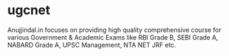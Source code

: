 # ugcnet
Anujjindal.in focuses on providing high quality comprehensive course for various Government &amp; Academic Exams like RBI Grade B, SEBI Grade A, NABARD Grade A, UPSC Management, NTA NET JRF etc.
